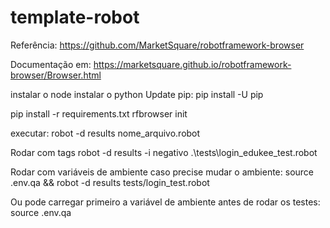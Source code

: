# template-robot

Referência: 
https://github.com/MarketSquare/robotframework-browser

Documentação em: https://marketsquare.github.io/robotframework-browser/Browser.html

instalar o node 
instalar o python
Update pip: pip install -U pip

pip install -r requirements.txt
rfbrowser init

executar:
robot -d results nome_arquivo.robot

Rodar com tags
robot -d results -i negativo  .\tests\login_edukee_test.robot

Rodar com variáveis de ambiente caso precise mudar o ambiente: 
source .env.qa && robot -d results tests/login_test.robot

Ou pode carregar primeiro a variável de ambiente antes de rodar os testes:
source .env.qa




